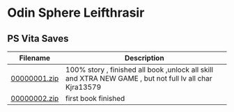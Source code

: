 # Odin Sphere Leifthrasir

## PS Vita Saves

| Filename | Description |
|----------|-------------|
| [00000001.zip](00000001.zip) | 100% story , finished all book ,unlock all skill and XTRA NEW GAME , but not full lv all char              Kjra13579  |
| [00000002.zip](00000002.zip) | first book finished  |
